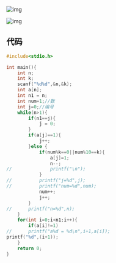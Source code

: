 ![img](http://118.190.20.162/RequireFile.do?fid=23dGYbyQ)

![img](http://118.190.20.162/RequireFile.do?fid=2BraNY75)

## 代码



```c
#include<stdio.h>

int main(){
	int n;
	int k;
	scanf("%d%d",&n,&k);
	int a[n];
	int n1 = n;
	int num=1;//数 
	int j=0;//编号 
	while(n>1){
		if(n1==j){
			j = 0;
		}
		if(a[j]==1){
			j++;
		}else {
			if(num%k==0||num%10==k){
				a[j]=1;
				n--;
//				printf("\n");
			}
//			printf("j=%d",j);
//			printf("num=%d",num);
			num++;
			j++;
		}
//		printf("n=%d",n);
	}
	for(int i=0;i<n1;i++){
		if(a[i]!=1)
//		printf("a%d = %d\n",i+1,a[i]);
printf("%d",(i+1));
	}
	return 0;
}
```

